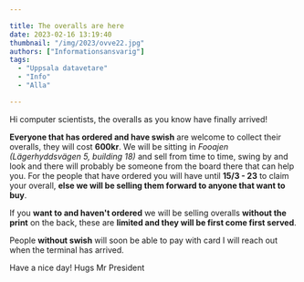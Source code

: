 ```yaml
---

title: The overalls are here
date: 2023-02-16 13:19:40
thumbnail: "/img/2023/ovve22.jpg"
authors: ["Informationsansvarig"]
tags: 
  - "Uppsala datavetare"
  - "Info"
  - "Alla"

---
```

Hi computer scientists, the overalls as you know have finally arrived! 

**Everyone that has ordered and have swish** are welcome to collect their overalls, they will cost **600kr**. We will be sitting in *Fooajen (Lägerhyddsvägen 5, building 18)* and sell from time to time, swing by and look and there will probably be someone from the board there that can help you. For the people that have ordered you will have until **15/3 - 23** to claim your overall, **else we will be selling them forward to anyone that want to buy**. 

If you **want to and haven't ordered** we will be selling overalls **without the print** on the back, these are **limited and they will be first come first served**. 

People **without swish** will soon be able to pay with card I will reach out when the terminal has arrived. 

Have a nice day!
Hugs Mr President  
